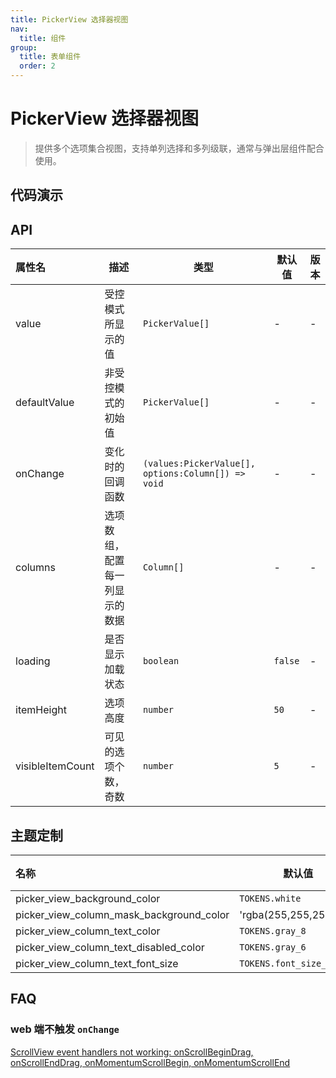 ```yaml
---
title: PickerView 选择器视图
nav:
  title: 组件
group:
  title: 表单组件
  order: 2
---
```


# PickerView 选择器视图

> 提供多个选项集合视图，支持单列选择和多列级联，通常与弹出层组件配合使用。

## 代码演示

<code src="./__fixtures__/basic.tsx"></code>

## API

| 属性名           | 描述                           | 类型                                               | 默认值  | 版本 |
| :--------------- | ------------------------------ | -------------------------------------------------- | ------- | ---- |
| value            | 受控模式所显示的值             | `PickerValue[]`                                    | -       | -    |
| defaultValue     | 非受控模式的初始值             | `PickerValue[]`                                    | -       | -    |
| onChange         | 变化时的回调函数               | `(values:PickerValue[], options:Column[]) => void` | -       | -    |
| columns          | 选项数组，配置每一列显示的数据 | `Column[]`                                         | -       | -    |
| loading          | 是否显示加载状态               | `boolean`                                          | `false` | -    |
| itemHeight       | 选项高度                       | `number`                                           | `50`    | -    |
| visibleItemCount | 可见的选项个数，奇数           | `number`                                           | `5`     | -    |

## 主题定制

| 名称                                     | 默认值                  | 描述 |
| :--------------------------------------- | ----------------------- | ---- |
| picker_view_background_color             | `TOKENS.white`          | -    |
| picker_view_column_mask_background_color | 'rgba(255,255,255,0.8)' | -    |
| picker_view_column_text_color            | `TOKENS.gray_8`         | -    |
| picker_view_column_text_disabled_color   | `TOKENS.gray_6`         | -    |
| picker_view_column_text_font_size        | `TOKENS.font_size_5`    | -    |

## FAQ

### web 端不触发 `onChange`

[ScrollView event handlers not working: onScrollBeginDrag, onScrollEndDrag, onMomentumScrollBegin, onMomentumScrollEnd](https://github.com/necolas/react-native-web/issues/2249)
